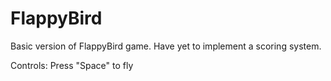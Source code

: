 # FlappyBird

Basic version of FlappyBird game. Have yet to implement a scoring system.

Controls:
Press "Space" to fly

